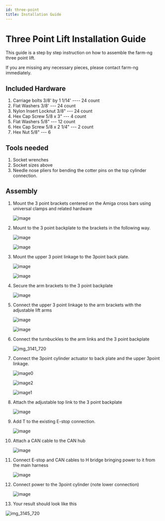 ```yaml
---
id: three-point
title: Installation Guide
---
```

# Three Point Lift Installation Guide

This guide is a step by step instruction on how to assemble the farm-ng three point lift.

If you are missing any necessary pieces, please contact farm-ng immediately.

## Included Hardware

1. Carriage bolts 3/8' by 1 1/14' ---- 24 count
2. Flat Washers 3/8' --- 24 count
3. Nylon Insert Locknut 3/8" --- 24 count
4. Hex Cap Screw 5/8  x 3" --- 4 count
5. Flat Washers 5/8" --- 12 count
6. Hex Cap Screw 5/8 x 2 1/4" --- 2 count
7. Hex Nut 5/8" --- 6

## Tools needed

1. Socket wrenches
2. Socket sizes above
3. Needle nose pliers for bending the cotter pins on the top cylinder connection.

## Assembly

1. Mount the 3 point brackets centered on the Amiga cross bars using universal clamps and related hardware

    ![image](https://github.com/farm-ng/amiga-dev-kit/assets/64480560/b5911e9b-98e1-4b2a-ba67-e01fe1f77422)

2. Mount to the 3 point backplate to the brackets in the following way.

    ![image](https://github.com/farm-ng/amiga-dev-kit/assets/64480560/17460082-5160-40f3-ad39-97a8044e5a7e)

    ![image](https://github.com/farm-ng/amiga-dev-kit/assets/64480560/e051765c-3b6d-4058-8cbf-69742ecf35ba)

3. Mount the upper 3 point linkage to the 3point back plate.

    ![image](https://github.com/farm-ng/amiga-dev-kit/assets/64480560/6df75a7a-d632-46e8-92c0-2c852139068d)

    ![image](https://github.com/farm-ng/amiga-dev-kit/assets/64480560/0d96efa8-735d-4670-a19a-8efb99629a05)

4. Secure the arm brackets to the 3 point backplate

    ![image](https://github.com/farm-ng/amiga-dev-kit/assets/64480560/079fd062-3fc6-4840-97af-34ca0d2e03e6)

5. Connect the upper 3 point linkage to the arm brackets with the adjustable lift arms

    ![image](https://github.com/farm-ng/amiga-dev-kit/assets/64480560/bc830964-4b00-49d9-93ab-343732594661)

    ![image](https://github.com/farm-ng/amiga-dev-kit/assets/64480560/9a17f13c-6550-4ecc-918c-db76a4364955)

6. Connect the turnbuckles to the arm links and the 3 point backplate

    ![img_3141_720](https://github.com/farm-ng/amiga-dev-kit/assets/64480560/8282a4b6-6976-4fca-a39d-a7e040acaed9)

7. Connect the 3point cylinder actuator to back plate and the upper 3point linkage.

    ![image0](https://github.com/farm-ng/amiga-dev-kit/assets/64480560/451e1e25-c493-400f-9d7b-5c0009677ed3)

    ![image2](https://github.com/farm-ng/amiga-dev-kit/assets/64480560/f091ba54-53f7-45df-b9d1-3eff3fbdbed5)

    ![image1](https://github.com/farm-ng/amiga-dev-kit/assets/64480560/25db5975-db23-472d-8359-db72afbdb3eb)

8. Attach the adjustable top link to the 3 point backplate

    ![image](https://github.com/farm-ng/amiga-dev-kit/assets/64480560/277f2a9d-bdd1-4648-8061-231c078561fa)

9. Add T to the existing  E-stop connection.

    ![image](https://github.com/farm-ng/amiga-dev-kit/assets/64480560/82249dd7-bde9-45d4-855c-c78f890ea964)

10. Attach a CAN cable to the CAN hub

    ![image](https://github.com/farm-ng/amiga-dev-kit/assets/64480560/3e652b3a-9456-4ae1-a032-57fab9f0b86b)

11. Connect E-stop and CAN cables to H bridge bringing power to it from the main harness

    ![image](https://github.com/farm-ng/amiga-dev-kit/assets/64480560/f511a27b-5d08-427e-bcf4-e42fc5444ba8)

12. Connect power to the 3point cylinder   (note lower connection)

    ![image](https://github.com/farm-ng/amiga-dev-kit/assets/64480560/545fb266-4bd9-4138-93b8-450a327061be)

13. Your result should look like this

   ![img_3145_720](https://github.com/farm-ng/amiga-dev-kit/assets/64480560/b483ace5-9836-43b0-9b5e-8597bf8e8fc6)
